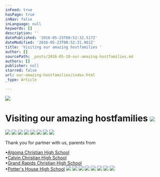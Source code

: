 ```yaml
---
inFeed: true
hasPage: true
inNav: false
inLanguage: null
keywords: []
description: ''
datePublished: '2016-05-23T00:52:32.517Z'
dateModified: '2016-05-23T00:52:31.961Z'
title: 'Visiting our amazing hostfamilies '
author: []
sourcePath: _posts/2016-05-10-our-amazing-hostfamilies.md
authors: []
publisher: null
starred: false
url: our-amazing-hostfamilies/index.html
_type: Article

---
```

![](https://the-grid-user-content.s3-us-west-2.amazonaws.com/4e915d50-8bd4-4c1e-b1bb-046f57f19a66.gif)

# Visiting our amazing hostfamilies ![](https://the-grid-user-content.s3-us-west-2.amazonaws.com/4c3542aa-b15c-47cd-80d9-bc2ecd45cfbb.jpg)
![](https://the-grid-user-content.s3-us-west-2.amazonaws.com/735baff6-6eb6-489a-9725-6f9024f306e6.jpg)
![](https://the-grid-user-content.s3-us-west-2.amazonaws.com/f2ccee08-73de-4153-877f-aa25efad5562.jpg)
![](https://the-grid-user-content.s3-us-west-2.amazonaws.com/b56a7548-b16f-4dfe-add1-8678d4917db3.jpg)
![](https://the-grid-user-content.s3-us-west-2.amazonaws.com/770ea62a-60e7-4ebf-a7fe-2c4edfa54293.jpg)
![](https://the-grid-user-content.s3-us-west-2.amazonaws.com/c68da0ba-4075-42c1-8b7a-58c05504ebc3.jpg)
![](https://the-grid-user-content.s3-us-west-2.amazonaws.com/991f403b-37b7-488f-80a8-7c5b6c0d746e.jpg)
![](https://the-grid-user-content.s3-us-west-2.amazonaws.com/17a5c0be-b5de-432c-b9e5-14982ebb239c.jpg)
![](https://the-grid-user-content.s3-us-west-2.amazonaws.com/4721a94c-8fd0-4e3c-a34a-51bea56b9e48.jpg)

Thank you for partner with us, parents from

•[Algoma Christian High School][0]  
•[Calvin Christian High School][1]  
•[Grand Rapids Christian High School][2]  
•[Potter's House High School][3]
![](https://the-grid-user-content.s3-us-west-2.amazonaws.com/57ad26b9-57c7-4c37-a0d5-8f4a80c5d2c6.jpg)
![](https://the-grid-user-content.s3-us-west-2.amazonaws.com/e7f6d37a-9846-451e-b6e8-ebcda87b7ba2.jpg)
![](https://the-grid-user-content.s3-us-west-2.amazonaws.com/55ffdb6a-ea18-4942-9566-1b76f958b588.jpg)
![](https://the-grid-user-content.s3-us-west-2.amazonaws.com/c8df217b-dff4-4fac-be59-7619d7716321.jpg)
![](https://the-grid-user-content.s3-us-west-2.amazonaws.com/a4b3d610-2cf0-4377-ad10-6eaea102728a.jpg)
![](https://the-grid-user-content.s3-us-west-2.amazonaws.com/e1dca01b-9bb5-4247-bd06-e5bb6fec0b0c.jpg)
![](https://the-grid-user-content.s3-us-west-2.amazonaws.com/a96b83a7-3941-4845-a8b1-24cae6d0472f.jpg)
![](https://the-grid-user-content.s3-us-west-2.amazonaws.com/35744fa9-a2de-4051-af80-bf75d39a8eee.jpg)

[0]: http://www.algomachristian.net/
[1]: http://www.gosquires.org/
[2]: http://www.grcs.org/netcommunity/page.aspx?pid=1260
[3]: http://pottershouseschool.org/locations/high/